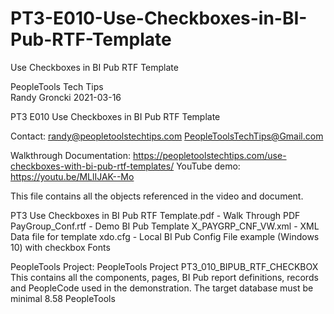 # PT3-E010-Use-Checkboxes-in-BI-Pub-RTF-Template
Use Checkboxes in BI Pub RTF Template

PeopleTools Tech Tips    
Randy Groncki	2021-03-16

PT3 E010 Use Checkboxes in BI Pub RTF Template

Contact: 
   randy@peopletoolstechtips.com
   PeopleToolsTechTips@Gmail.com

Walkthrough Documentation: https://peopletoolstechtips.com/use-checkboxes-with-bi-pub-rtf-templates/
YouTube demo: https://youtu.be/MLlIJAK--Mo


This file contains all the objects referenced in the video and document.

PT3 Use Checkboxes in BI Pub RTF Template.pdf - Walk Through PDF
PayGroup_Conf.rtf - Demo BI Pub Template
X_PAYGRP_CNF_VW.xml - XML Data file for template
xdo.cfg - Local BI Pub Config File example (Windows 10) with checkbox Fonts

PeopleTools Project: PeopleTools Project PT3_010_BIPUB_RTF_CHECKBOX
  This contains all the components, pages, BI Pub report definitions, records and PeopleCode used in the demonstration.
  The target database must be minimal 8.58 PeopleTools





